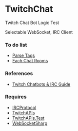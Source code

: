 # TwitchChat

Twitch Chat Bot Logic Test

Selectable WebSocket, IRC Client

### To do list
* [Parse Tags](https://dev.twitch.tv/docs/irc/tags/)
* [Each Chat Rooms](https://dev.twitch.tv/docs/irc/chat-rooms/)

### References
* [Twitch Chatbots & IRC Guide](https://dev.twitch.tv/docs/irc/guide/)

### Requires
* [IRCProtocol](IRCProtocol)
* [TwitchAPIs](https://github.com/gisellevonbingen/TwitchAPIs)
* [TwitchAPIs.Test](https://github.com/gisellevonbingen/TwitchAPIs)
* [WebSocketSharp](https://github.com/sta/websocket-sharp)

